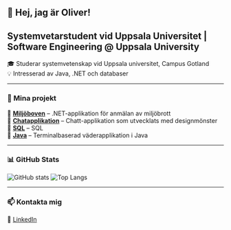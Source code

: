 
## 👋 Hej, jag är Oliver!  
## Systemvetarstudent vid Uppsala Universitet | Software Engineering @ Uppsala University

🎓 Studerar systemvetenskap vid Uppsala universitet, Campus Gotland  
💡 Intresserad av Java, .NET och databaser  

<hr>

### 📌 Mina projekt  
🔹 **[Miljöboven](https://github.com/olivergottberg/Miljoboven)** – .NET-applikation för anmälan av miljöbrott <br>
🔹 **[Chatapplikation](https://github.com/olivergottberg/Chat)** – Chatt-applikation som utvecklats med designmönster <br>
🔹 **[SQL](https://github.com/dittrepo)** – SQL <br>
🔹 **[Java](https://github.com/olivergottberg/WeatherData)** – Terminalbaserad väderapplikation i Java <br>

<hr>

### 📊 GitHub Stats 
![GitHub stats](https://github-readme-stats.vercel.app/api?username=olivergottberg&show_icons=true&theme=tokyonight)
![Top Langs](https://github-readme-stats.vercel.app/api/top-langs/?username=olivergottberg&layout=compact&theme=tokyonight)

<hr>

### 📫 Kontakta mig  
💼 [LinkedIn](https://www.linkedin.com/in/oliver-gottberg-348043271/)  

